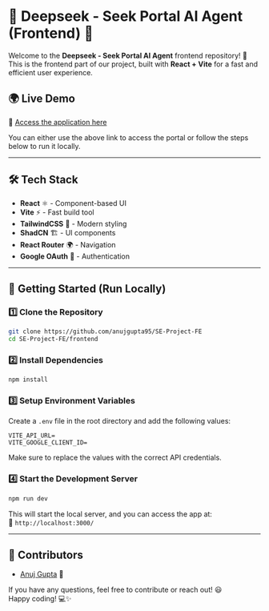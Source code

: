 # 🌟 Deepseek - Seek Portal AI Agent (Frontend) 🌟

Welcome to the **Deepseek - Seek Portal AI Agent** frontend repository! 🚀  
This is the frontend part of our project, built with **React + Vite** for a fast and efficient user experience.

## 🌍 Live Demo  
🔗 [Access the application here](https://deepseek.anujg.me/)  

You can either use the above link to access the portal or follow the steps below to run it locally.

---

## 🛠️ Tech Stack  
- **React** ⚛️ - Component-based UI  
- **Vite** ⚡ - Fast build tool  
- **TailwindCSS** 🎨 - Modern styling  
- **ShadCN** 🏗️ - UI components  
- **React Router** 🌍 - Navigation  
- **Google OAuth** 🔑 - Authentication  

---

## 🚀 Getting Started (Run Locally)  

### 1️⃣ Clone the Repository  
```sh
git clone https://github.com/anujgupta95/SE-Project-FE
cd SE-Project-FE/frontend
```

### 2️⃣ Install Dependencies  
```sh
npm install
```

### 3️⃣ Setup Environment Variables  
Create a `.env` file in the root directory and add the following values:  
```env
VITE_API_URL=
VITE_GOOGLE_CLIENT_ID=
```
Make sure to replace the values with the correct API credentials.

### 4️⃣ Start the Development Server  
```sh
npm run dev
```
This will start the local server, and you can access the app at:  
📌 `http://localhost:3000/`

---

## 👥 Contributors  
- [Anuj Gupta](https://github.com/anujgupta95) 🚀  

If you have any questions, feel free to contribute or reach out! 😃  
Happy coding! 💻✨  
